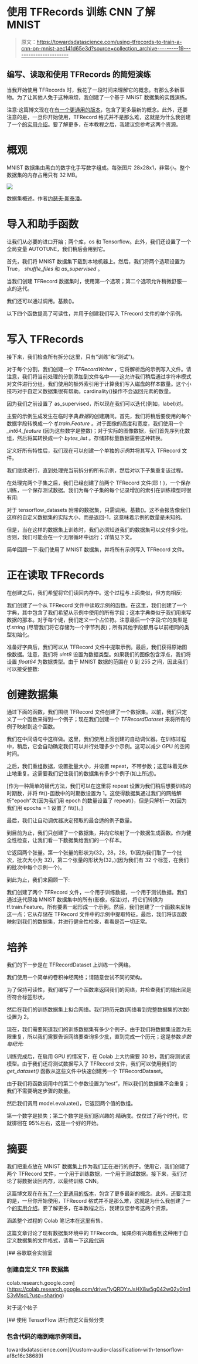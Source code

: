 # 使用 TFRecords 训练 CNN 了解 MNIST

> 原文：<https://towardsdatascience.com/using-tfrecords-to-train-a-cnn-on-mnist-aec141d65e3d?source=collection_archive---------19----------------------->

## 编写、读取和使用 TFRecords 的简短演练

当我开始使用 TFRecords 时，我花了一段时间来理解它的概念。有那么多新事物。为了让其他人免于这种麻烦，我创建了一个基于 MNIST 数据集的实践演练。

注意:这篇博文现在在[有一个更通用的版本](/training-a-neural-network-on-tfrecord-files-8bff3b6e9ff4)，包含了更多最新的概念。此外，还要注意的是，一旦你开始使用，TFRecord 格式并不是那么难，这就是为什么我创建了一个[的实用介绍](/a-practical-guide-to-tfrecords-584536bc786c)。要了解更多，在本教程之后，我建议您参考这两个资源。

# 概观

MNIST 数据集由黑白的数字化手写数字组成。每张图片 28x28x1，非常小。整个数据集的内存占用只有 32 MB。

![](img/ee64a73f1b2b3d89df567aef016e3c96.png)

数据集概述。作者[约瑟夫·斯泰潘](https://commons.wikimedia.org/wiki/File:MnistExamples.png)。

# 导入和助手函数

让我们从必要的进口开始；两个库，os 和 Tensorflow。此外，我们还设置了一个全局变量 AUTOTUNE，我们稍后会用到它。

首先，我们将 MNIST 数据集下载到本地机器上。然后，我们将两个选项设置为 True， *shuffle_files* 和 *as_supervised* 。

当我们创建 TFRecord 数据集时，使用第一个选项；第二个选项允许稍微舒服一点的迭代。

我们还可以通过调用。基数()。

以下四个函数提高了可读性，并用于创建我们写入 TFrecord 文件的单个示例。

# 写入 TFRecords

接下来，我们检查所有拆分(这里，只有“训练”和“测试”)。

对于每个分割，我们创建一个 *TFRecordWriter* ，它将解析后的示例写入文件。请注意，我们将当前处理的分割添加到文件名中——这允许我们稍后通过字符串模式对文件进行分组。我们使用的额外索引用于计算我们写入磁盘的样本数量。这个小技巧对于自定义数据集很有帮助。cardinality()操作不会返回元素的数量。

因为我们之前设置了 as_supervised，所以现在我们可以迭代(例如，label)对。

主要的示例生成发生在临时字典*数据*的创建期间。首先，我们将稍后要使用的每个数据字段转换成一个 *tf.train.Feature* 。对于图像的高度和宽度，我们使用一个 *_int64_feature* (因为这些数字是整数)；对于实际的图像数据，我们首先序列化数组，然后将其转换成一个 *bytes_list* 。存储非标量数据需要这种转换。

定义好所有特性后，我们现在可以创建一个单独的*示例*并将其写入 TFRecord 文件。

我们继续进行，直到处理完当前拆分的所有示例，然后对以下子集重复该过程。

在处理完两个子集之后，我们已经创建了前两个 TFRecord 文件(耶！)，一个保存训练，一个保存测试数据。我们为每个子集的每个记录增加的索引在训练模型时很有用:

对于 tensorflow_datasets 附带的数据集，只需调用。基数()。这不会报告像我们这样的自定义数据集的实际大小，而是返回-1，这意味着示例的数量是未知的。

但是，当在这样的数据集上训练时，我们必须知道我们的数据集可以交付多少批。否则，我们可能会在一个无限循环中运行；详情见下文。

简单回顾一下:我们使用了 MNIST 数据集，并将所有示例写入 TFRecord 文件。

# 正在读取 TFRecords

在创建之后，我们希望将它们读回内存中。这个过程与上面类似，但方向相反:

我们创建了一个从 TFRecord 文件中读取示例的函数。在这里，我们创建了一个字典，其中包含了我们希望从示例中使用的所有字段；这本字典类似于我们用来写数据的那本。对于每个键，我们定义一个占位符。注意最后一个字段:它的类型是 *tf.string* (尽管我们将它存储为一个字节列表)；所有其他字段都用与以前相同的类型初始化。

准备好字典后，我们可以从 TFRecord 文件中提取示例。最后，我们获得原始图像数据。注意，我们将 *uint8* 设置为数据类型。如果我们的图像包含浮点，我们将设置 *float64* 为数据类型。由于 MNIST 数据的范围在 0 到 255 之间，因此我们可以接受整数:

# 创建数据集

通过下面的函数，我们围绕 TFRecord 文件创建了一个数据集。以前，我们只定义了一个函数来得到一个例子；现在我们创建一个 *TFRecordDataset* 来将所有的例子映射到这个函数。

我们在中间语句中这样做。这里，我们使用上面创建的自动调优器。在训练过程中，稍后，它会自动确定我们可以并行处理多少个示例。这可以减少 GPU 的空闲时间。

之后，我们重组数据，设置批量大小，并设置 repeat，不带参数；这意味着无休止地重复。这需要我们记住我们的数据集有多少个例子(如上所述)。

[作为一种简单的替代方法，我们可以在这里将 repeat 设置为我们稍后想要训练的时期数，并将 fit()-函数中的时期数设置为 1。这使得数据集通过我们的网络解析“epoch”次(因为我们用 epoch 的数量设置了 repeat()，但是只解析一次(因为我们用 epochs = 1 设置了 fit())。]

最后，我们让自动调优器决定预取的最合适的例子数量。

到目前为止，我们只创建了一个数据集，并向它映射了一个数据生成函数。作为健全性检查，让我们看一下数据集给我们的一个样本。

它返回两个张量。第一个张量的形状为(32，28，28，1)(因为我们取了一个批次，批次大小为 32)，第二个张量的形状为(32，)(因为我们有 32 个标签，在我们的批次中每个示例一个)。

到此为止，我们来回顾一下:

我们创建了两个 TFRecord 文件，一个用于训练数据，一个用于测试数据。我们通过迭代原始 MNIST 数据集中的所有(影像，标注)对，将它们转换为 tf.train.Feature。所有要素一起形成一个示例。然后，我们创建了一个函数来反转这一点；它从存储在 TFRecord 文件中的示例中提取特征。最后，我们将该函数映射到我们的数据集，并进行健全性检查，看看是否一切正常。

# 培养

我们的下一步是在 TFRecordDataset 上训练一个网络。

我们使用一个简单的卷积神经网络；请随意尝试不同的架构。

为了保持可读性，我们编写了一个函数来返回我们的网络，并检查我们的输出层是否符合标签形状，

然后在我们的训练数据集上拟合网络。我们将历元数(网络看到完整数据集的次数)设置为 2。

现在，我们需要知道我们的训练数据集有多少个例子。由于我们将数据集设置为无限重复，所以我们需要告诉网络要查询多少批，直到完成一个历元；这是参数*步数每纪元:*

训练完成后，在启用 GPU 的情况下，在 Colab 上大约需要 30 秒，我们将测试该模型。由于我们还将测试数据写入了 TFRecord 文件，我们可以使用我们的 *get_dataset()* 函数从这些文件中快速创建另一个 TFRecordDataset。

由于我们将函数调用中的第二个参数设置为“test”，所以我们的数据集不会重复；我们不需要确定步骤的数量。

然后我们调用 model.evaluate()，它返回两个值的数组。

第一个数字是损失；第二个数字是我们感兴趣的:精确度。仅仅过了两个时代，它就徘徊在 95%左右，这是一个好的开始。

# 摘要

我们把重点放在 MNIST 数据集上作为我们正在进行的例子。使用它，我们创建了两个 TFRecord 文件，一个用于训练数据，一个用于测试数据。接下来，我们讨论了将数据读回内存，以最终训练 CNN。

这篇博文现在在[有了一个更通用的版本](/training-a-neural-network-on-tfrecord-files-8bff3b6e9ff4)，包含了更多最新的概念。此外，还要注意的是，一旦你开始使用，TFRecord 格式并不是那么难，这就是为什么我创建了一个[的实用介绍](/a-practical-guide-to-tfrecords-584536bc786c)。要了解更多，在本教程之后，我建议您参考这两个资源。

涵盖整个过程的 Colab 笔记本在[这里](https://colab.research.google.com/drive/19Ms8CwvTardmte9fk_jBWdBEZB8j5NP_?usp=sharing)有售。

这篇文章讨论了现有数据集环境中的 TFRecords。如果你有兴趣看到这种用于自定义数据集的文件格式，请看一下[这段代码](https://colab.research.google.com/drive/1yQRDYzJsHX8w5g042w02y0lm1S3vMscL?usp=sharing)

[](https://colab.research.google.com/drive/1yQRDYzJsHX8w5g042w02y0lm1S3vMscL?usp=sharing) [## 谷歌联合实验室

### 创建自定义 TFR 数据集

colab.research.google.com](https://colab.research.google.com/drive/1yQRDYzJsHX8w5g042w02y0lm1S3vMscL?usp=sharing) 

对于这个帖子

[](/custom-audio-classification-with-tensorflow-af8c16c38689) [## 使用 TensorFlow 进行自定义音频分类

### 包含代码的端到端示例项目。

towardsdatascience.com](/custom-audio-classification-with-tensorflow-af8c16c38689)